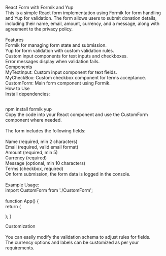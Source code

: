 React Form with Formik and Yup<br>
This is a simple React form implementation using Formik for form handling and Yup for validation. The form allows users to submit donation details, including their name, email, amount, currency, and a message, along with agreement to the privacy policy.<br>
<br>
Features<br>
Formik for managing form state and submission.<br>
Yup for form validation with custom validation rules.<br>
Custom input components for text inputs and checkboxes.<br>
Error messages display when validation fails.<br>
Components<br>
MyTextInput: Custom input component for text fields.<br>
MyCheckBox: Custom checkbox component for terms acceptance.<br>
CustomForm: Main form component using Formik.<br>
How to Use<br>
Install dependencies:<br>
<br>

npm install formik yup<br>
Copy the code into your React component and use the CustomForm component where needed.<br>
<br>
The form includes the following fields:<br>
<br>
Name (required, min 2 characters)<br>
Email (required, valid email format)<br>
Amount (required, min 5)<br>
Currency (required)<br>
Message (optional, min 10 characters)<br>
Terms (checkbox, required)<br>
On form submission, the form data is logged in the console.<br>
<br>
Example Usage:<br>
import CustomForm from './CustomForm';<br>
<br>
function App() {<br>
  return (
    <div className="App">
      <CustomForm />
    </div>
  );
}<br>

Customization<br><br>
You can easily modify the validation schema to adjust rules for fields.<br>
The currency options and labels can be customized as per your requirements.<br>
